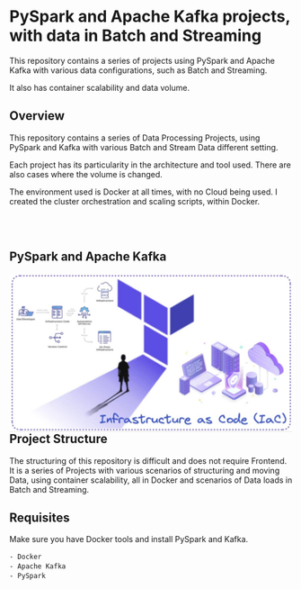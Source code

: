# PySpark and Apache Kafka projects, with data in Batch and Streaming

This repository contains a series of projects using PySpark and Apache Kafka with various data configurations, such as Batch and Streaming.

It also has container scalability and data volume.

## Overview

This repository contains a series of Data Processing Projects, using PySpark and Kafka with various Batch and Stream Data different setting. 

Each project has its particularity in the architecture and tool used. There are also cases where the volume is changed.

The environment used is Docker at all times, with no Cloud being used. I created the cluster orchestration and scaling scripts, within Docker.


<br/><br/>

## PySpark and Apache Kafka

 <img width="2500px" align="right"  src="https://github.com/julianasantimaria/ProjectsTerraform/blob/HTML/IaC.jpeg">

 <br/>
 <br/>


## Project Structure

The structuring of this repository is difficult and does not require Frontend. It is a series of Projects with various scenarios of structuring and moving Data, using container scalability, all in Docker and scenarios of Data loads in Batch and Streaming.

## Requisites

Make sure you have Docker tools and install PySpark and Kafka.

```bash
- Docker
- Apache Kafka
- PySpark